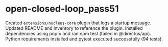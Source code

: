 # open-closed-loop_pass51
Created `extensions/nucleus-core` plugin that logs a startup message.
Updated README and inventory to reference the plugin.
Installed dependencies using pnpm and ran npm test (failed in @directus/api).
Python requirements installed and pytest executed successfully (94 tests).
